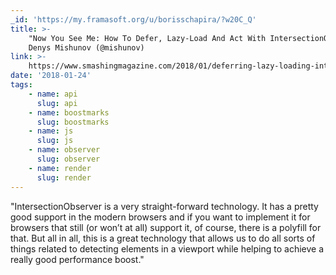 ```yaml
---
_id: 'https://my.framasoft.org/u/borisschapira/?w20C_Q'
title: >-
    "Now You See Me: How To Defer, Lazy-Load And Act With IntersectionObserver",
    Denys Mishunov (@mishunov)
link: >-
    https://www.smashingmagazine.com/2018/01/deferring-lazy-loading-intersection-observer-api/
date: '2018-01-24'
tags:
    - name: api
      slug: api
    - name: boostmarks
      slug: boostmarks
    - name: js
      slug: js
    - name: observer
      slug: observer
    - name: render
      slug: render
---
```


<div class="markdown"><p>&quot;IntersectionObserver is a very straight-forward technology. It has a pretty good support in the modern browsers and if you want to implement it for browsers that still (or won’t at all) support it, of course, there is a polyfill for that. But all in all, this is a great technology that allows us to do all sorts of things related to detecting elements in a viewport while helping to achieve a really good performance boost.&quot;
</p></div>
